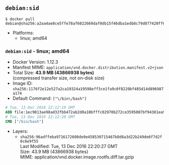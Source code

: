 ## `debian:sid`

```console
$ docker pull debian@sha256:a2aa4ae8ce5ffe78af6022669daf0db15f46dba1edb8c79d877420ff6ad6f3f2
```

-	Platforms:
	-	linux; amd64

### `debian:sid` - linux; amd64

-	Docker Version: 1.12.3
-	Manifest MIME: `application/vnd.docker.distribution.manifest.v2+json`
-	Total Size: **43.9 MB (43866938 bytes)**  
	(compressed transfer size, not on-disk size)
-	Image ID: `sha256:1176f2e12e527a2ca19324a19598eff3ce1fa9c0f8220bf485d14d896987a174`
-	Default Command: `["\/bin\/bash"]`

```dockerfile
# Tue, 13 Dec 2016 22:12:19 GMT
ADD file:1ec9813ae98ad32fbb472ab2d0a10bfffc02970b272ce3595007bf94381ea99d in / 
# Tue, 13 Dec 2016 22:12:20 GMT
CMD ["/bin/bash"]
```

-	Layers:
	-	`sha256:96adffeba9716172608de9e458530715467b8d8a3d22b249de6f7d2f0c6e9f55`  
		Last Modified: Tue, 13 Dec 2016 22:20:27 GMT  
		Size: 43.9 MB (43866938 bytes)  
		MIME: application/vnd.docker.image.rootfs.diff.tar.gzip
